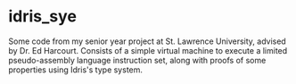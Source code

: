 # idris_sye
Some code from my senior year project at St. Lawrence University, advised by Dr. Ed Harcourt.
Consists of a simple virtual machine to execute a limited pseudo-assembly language instruction set, along with proofs of some properties using Idris's type system.
